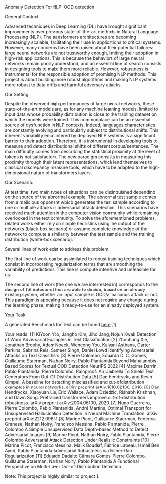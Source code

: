 Anomaly Detection For NLP: OOD detection

General Context

Advanced techniques in Deep Learning (DL) have brought significant improvements over previous state-of-the-art methods
in Natural Language Processing (NLP). The transformers architectures are becoming increasingly scalable, facilitating
their use in applications to critical systems. However, many concerns have been raised about their potential failures:
large neural networks are not trustworthy enough, limiting their adoption in high-risk applications. This is because the
behaviors of large neural networks remain poorly understood, and an essential line of search consists in designing tools
to make them more reliable. However, robustness is instrumental for the responsible adoption of promising NLP methods.
This project is about building more robust algorithms and making NLP systems more robust to data drifts and harmful
adversary attacks.

Our Setting

Despite the observed high performances of large neural networks, these state-of-the-art models are, as for any machine
learning models, limited to input data whose probability distribution is close to the training dataset on which the
models were trained. This commonplace can be an essential source of dysfunction in NLP contexts. Indeed, languages
characteristics are constantly evolving and particularly subject to distributional shifts. This inherent variability
encountered by deployed NLP systems is a significant barrier to their adoption. Therefore, it is instrumental in
developing tools to measure and detect distributional shifts of different corpus/sentences. The main difficulty comes
from describing the statistical proximity at the level of tokens is not satisfactory. The new paradigm consists in
measuring this proximity through their latent representations, which lend themselves to classical discrepancy measure
tools, which have to be adapted to the high-dimensional nature of transformers layers.

Our Scenario:

At test time, two main types of situations can be distinguished depending on the source of the abnormal example. The
abnormal test sample comes from a malicious opponent wbicb generates the test sample according to one or multiple
attacks in adversarial attack detection. This scenarios have received much attention in the computer vision community
while remaining overlooked in the text community. To solve the aforementioned problems, related works either rely on
simple heuristics using the output of the networks (black-box scenario) or assume complete knowledge of the network to
compute a similarity between the test sample and the training distribution (white-box scenario).

Several lines of work exist to address this problem.

The first line of work can be assimilated to robust training techniques which consist in incorporating regularization
terms that are smoothing the variability of predictions. This line is compute intensive and unfeasible for us.

The second line of work (the one we are interrested in) corresponds to the design of {\it detectors} that are able to
decide, based on an already existing system, whether an input sample is OOD/a malicious attack or not. This paradigm is
appealing because it does not require any change during the learning phase, making it ready-to-use for an already
deployed system.

Your Task:

A generated Benchmark for Text can be found [here](https://github.com/anoymous92874838/text-adv-detection) [1] 

Your reads:
[1] KiYoon Yoo, Jangho Kim, Jiho Jang, Nojun Kwak Detection of Word Adversarial Examples in Text Classification
[2] Zhouhang Xie, Jonathan Brophy, Adam Noack, Wencong You, Kalyani Asthana, Carter Perkins, Sabrina Reis, Sameer Singh, Daniel Lowd Identifying Adversarial Attacks on Text Classifiers
[3] Pierre Colombo, Eduardo D. C. Gomes, Guillaume Staerman, Nathan Noiry, Pablo Piantanida Beyond Mahalanobis-Based
Scores for Textual OOD Detection NeurIPS 2022
[4] Maxime Darrin, Pablo Piantanida, Pierre Colombo, Rainproof: An Umbrella To Shield Text Generators From
Out-Of-Distribution Data
[5] Dan Hendrycks and Kevin Gimpel. A baseline for detecting misclassified and out-ofdistribution examples in neural
networks. arXiv preprint arXiv:1610.02136, 2016.
[6] Dan Hendrycks, Xiaoyuan Liu, Eric Wallace, Adam Dziedzic, Rishabh Krishnan, and Dawn Song. Pretrained transformers
improve out-of-distribution robustness. arXiv preprint arXiv:2004.06100, 2020.
[7] Nuno Guerreiro, Pierre Colombo, Pablo Piantanida, André Martins, Optimal Transport for Unsupervised Hallucination
Detection in Neural Machine Translation. arXiv preprint arXiv:2212.09631
[8] Marine Picot, Guillaume Staerman, Federica Granese, Nathan Noiry, Francisco Messina, Pablo Piantanida, Pierre
Colombo A Simple Unsupervised Data Depth-based Method to Detect Adversarial Images
[9] Marine Picot, Nathan Noiry, Pablo Piantanida, Pierre Colombo Adversarial Attack Detection Under Realistic
Constraints
[10] Marine Picot, Francisco Messina, Malik Boudiaf, Fabrice Labeau, Ismail Ben Ayed, Pablo Piantanida Adversarial
Robustness via Fisher-Rao Regularization
[11] Eduardo Dadalto Câmara Gomes, Pierre Colombo, Guillaume Staerman, Nathan Noiry, Pablo Piantanida A Functional
Perspective on Multi-Layer Out-of-Distribution Detection


Note: 
This project is highly similar to project 1.

